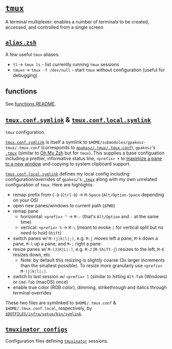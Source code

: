 # [`tmux`](https://github.com/tmux/tmux)

A terminal multiplexer: enables a number of terminals to be created, accessed, and controlled from a single screen

## [`alias.zsh`](./alias.zsh)

A few useful `tmux` aliases:

- `tl` -> `tmux ls` - list currently running `tmux` sessions
- `tmuxn` -> `tmux -f /dev/null` - start `tmux` without configuration (useful for debugging)

## functions

See [functions README](./functions/README.md).

## [`tmux.conf.symlink`](./tmux.conf.symlink) & [`tmux.conf.local.symlink`](./tmux.conf.local.symlink)

`tmux` configuration.

[`tmux.conf.symlink`](./tmux.conf.symlink) is itself a symlink to `$HOME/submodules/gpakosz-tmux/.tmux.conf` (corresponds to [`gpakosz/.tmux/.tmux.conf`](https://github.com/gpakosz/.tmux/blob/master/.tmux.conf)), `gpakosz`'s [`.tmux`](https://github.com/gpakosz/.tmux/) (similar to [Oh My Zsh](https://github.com/robbyrussell/oh-my-zsh) but for `tmux`). This supplies a base configuation including a prettier, informative status line, `<prefix> +` to [maximize a pane to a new window](https://pempek.net/articles/2013/04/14/maximizing-tmux-pane-new-window/) and copying to system clipboard support.

[`tmux.conf.local.symlink`](./tmux.conf.local.symlink) defines my local config including configuration/overrides of `gpakosz`'s [`.tmux`](https://github.com/gpakosz/.tmux/) along with my own unrelated configuration of `tmux`. Here are highlights:

- remap prefix from `C-b` (`Ctrl-b`) -> `M-Space` (`Alt/Option-Space` depending on your OS)
- open new panes/windows to current path (`$PWD`)
- remap pane
  - horizontal: `<prefix> "` -> `M--` (that's `Alt/Option` and `-` at the same time)
  - vertical: `<prefix> %` -> `M-\` (meant to evoke `|` for vertical split but no need to hold `Shift`)
- switch panes w/ `M-(j|k|l|;)`, e.g. `M-j` moves left a pane, `M-k` down a pane, `M-l` up a pane, and `M-;` right a pane
- resize panes w/ `M-(J|K|L|:)`, e.g. `M-J` (`M-Shift-j`) resizes to the left, `M-K` resizes down, etc.
  - Note: by default this resizing is slightly coarse (3x larger increments than the smallest possible). To resize more granularly use `<prefix> M-(j|k|l|;)`.
- switch to last session w/ `<prefix> l` (similar to hitting `Alt-Tab` (Windows) or `Cmd-Tab` (macOS) once)
- enable true color (RGB color), dimming, strikethrough and italics through terminal overrides

These two files are symlinked to `$HOME/.tmux.conf` & `$HOME/.tmux.conf.local`, respectively, by [`$DOTFILES/infra/setup/bin/symlink`](../infra/setup/bin/symlink).

## [`tmuxinator_configs`](./tmuxinator_configs)

Configuration files defining [`tmuxinator`](https://github.com/tmuxinator/tmuxinator) sessions.
